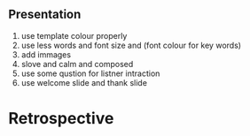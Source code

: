 ## Presentation
1. use template colour properly
2. use less words and font size and (font colour for key words)
3. add immages
4. slove and calm and composed
5. use some qustion for listner intraction
6. use welcome slide and thank slide 




# Retrospective 